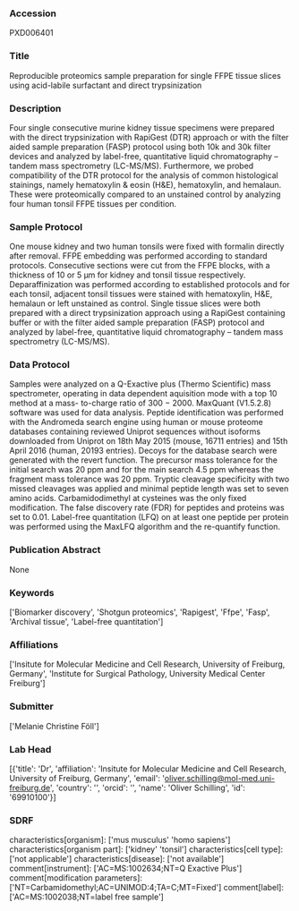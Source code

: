 ### Accession
PXD006401

### Title
Reproducible proteomics sample preparation for single FFPE tissue slices using acid-labile surfactant and direct trypsinization

### Description
Four single consecutive murine kidney tissue specimens were prepared with the direct trypsinization with RapiGest (DTR) approach or with the filter aided sample preparation (FASP) protocol using both 10k and 30k filter devices and analyzed by label-free, quantitative liquid chromatography – tandem mass spectrometry (LC-MS/MS). Furthermore, we probed compatibility of the DTR protocol for the analysis of common histological stainings, namely hematoxylin & eosin (H&E), hematoxylin, and hemalaun. These were proteomically compared to an unstained control by analyzing four human tonsil FFPE tissues per condition.

### Sample Protocol
One mouse kidney and two human tonsils were fixed with formalin directly after removal. FFPE embedding was performed according to standard protocols. Consecutive sections were cut from the FFPE blocks, with a thickness of 10 or 5 µm for kidney and tonsil tissue respectively. Deparaffinization was performed according to established protocols and for each tonsil, adjacent tonsil tissues were stained with hematoxylin, H&E, hemalaun or left unstained as control. Single tissue slices were both prepared with a direct trypsinization approach using a RapiGest containing buffer or with the filter aided sample preparation (FASP) protocol and analyzed by label-free, quantitative liquid chromatography – tandem mass spectrometry (LC-MS/MS).

### Data Protocol
Samples were analyzed on a Q-Exactive plus (Thermo Scientific) mass spectrometer, operating in data dependent aquisition mode with a top 10 method at a mass- to-charge ratio of 300 − 2000. MaxQuant (V1.5.2.8) software was used for data analysis. Peptide identification was performed with the Andromeda search engine using human or mouse proteome databases containing reviewed Uniprot sequences without isoforms downloaded from Uniprot on 18th May 2015 (mouse, 16711 entries) and 15th April 2016 (human, 20193 entries). Decoys for the database search were generated with the revert function. The precursor mass tolerance for the initial search was 20 ppm and for the main search 4.5 ppm whereas the fragment mass tolerance was 20 ppm. Tryptic cleavage specificity with two missed cleavages was applied and minimal peptide length was set to seven amino acids. Carbamidodimethyl at cysteines was the only fixed modification. The false discovery rate (FDR) for peptides and proteins was set to 0.01. Label-free quantitation (LFQ) on at least one peptide per protein was performed using the MaxLFQ algorithm and the re-quantify function.

### Publication Abstract
None

### Keywords
['Biomarker discovery', 'Shotgun  proteomics', 'Rapigest', 'Ffpe', 'Fasp', 'Archival tissue', 'Label-free quantitation']

### Affiliations
['Insitute for Molecular Medicine and Cell Research, University of Freiburg, Germany', 'Institute for Surgical Pathology, University Medical Center Freiburg']

### Submitter
['Melanie Christine Föll']

### Lab Head
[{'title': 'Dr', 'affiliation': 'Insitute for Molecular Medicine and Cell Research, University of Freiburg, Germany', 'email': 'oliver.schilling@mol-med.uni-freiburg.de', 'country': '', 'orcid': '', 'name': 'Oliver Schilling', 'id': '69910100'}]

### SDRF
characteristics[organism]: ['mus musculus' 'homo sapiens']
characteristics[organism part]: ['kidney' 'tonsil']
characteristics[cell type]: ['not applicable']
characteristics[disease]: ['not available']
comment[instrument]: ['AC=MS:1002634;NT=Q Exactive Plus']
comment[modification parameters]: ['NT=Carbamidomethyl;AC=UNIMOD:4;TA=C;MT=Fixed']
comment[label]: ['AC=MS:1002038;NT=label free sample']

